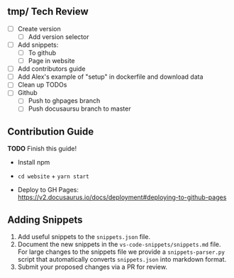 ## tmp/ Tech Review

- [ ] Create version
    - [ ] Add version selector
- [ ] Add snippets:
    - [ ] To github
    - [ ] Page in website
- [ ] Add contributors guide
- [ ] Add Alex's example of "setup" in dockerfile and download data
- [ ] Clean up TODOs
- [ ] Github
    - [ ] Push to ghpages branch
    - [ ] Push docusaursu branch to master

## Contribution Guide

**TODO** Finish this guide!

- Install npm

- `cd website` + `yarn start`

- Deploy to GH Pages: https://v2.docusaurus.io/docs/deployment#deploying-to-github-pages

## Adding Snippets

1. Add useful snippets to the `snippets.json` file.
2. Document the new snippets in the `vs-code-snippets/snippets.md` file. For large changes to the snippets file
we provide a `snippets-parser.py` script that automatically converts `snippets.json` into markdown format.
3. Submit your proposed changes via a PR for review.